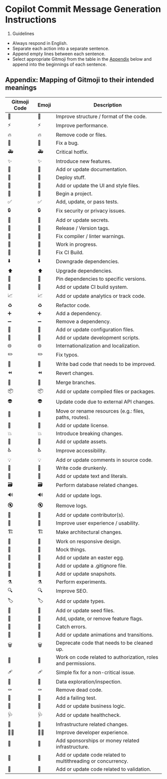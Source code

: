 # Copilot Commit Message Generation Instructions

1. Guidelines

- Always respond in English.
- Separate each action into a separate sentence.
- Append empty lines between each sentence.
- Select appropriate Gitmoji from the table in the [Appendix](#appendix-mapping-of-gitmoji-to-their-intended-meanings) below and append into the beginnings of each sentence.

## Appendix: Mapping of Gitmoji to their intended meanings

| Gitmoji Code                | Emoji | Description                                                   |
| --------------------------- | ----- | ------------------------------------------------------------- |
| :art:                       | 🎨    | Improve structure / format of the code.                       |
| :zap:                       | ⚡️   | Improve performance.                                          |
| :fire:                      | 🔥    | Remove code or files.                                         |
| :bug:                       | 🐛    | Fix a bug.                                                    |
| :ambulance:                 | 🚑️   | Critical hotfix.                                              |
| :sparkles:                  | ✨    | Introduce new features.                                       |
| :memo:                      | 📝    | Add or update documentation.                                  |
| :rocket:                    | 🚀    | Deploy stuff.                                                 |
| :lipstick:                  | 💄    | Add or update the UI and style files.                         |
| :tada:                      | 🎉    | Begin a project.                                              |
| :white_check_mark:          | ✅    | Add, update, or pass tests.                                   |
| :lock:                      | 🔒️   | Fix security or privacy issues.                               |
| :closed_lock_with_key:      | 🔐    | Add or update secrets.                                        |
| :bookmark:                  | 🔖    | Release / Version tags.                                       |
| :rotating_light:            | 🚨    | Fix compiler / linter warnings.                               |
| :construction:              | 🚧    | Work in progress.                                             |
| :green_heart:               | 💚    | Fix CI Build.                                                 |
| :arrow_down:                | ⬇️    | Downgrade dependencies.                                       |
| :arrow_up:                  | ⬆️    | Upgrade dependencies.                                         |
| :pushpin:                   | 📌    | Pin dependencies to specific versions.                        |
| :construction_worker:       | 👷    | Add or update CI build system.                                |
| :chart_with_upwards_trend:  | 📈    | Add or update analytics or track code.                        |
| :recycle:                   | ♻️    | Refactor code.                                                |
| :heavy_plus_sign:           | ➕    | Add a dependency.                                             |
| :heavy_minus_sign:          | ➖    | Remove a dependency.                                          |
| :wrench:                    | 🔧    | Add or update configuration files.                            |
| :hammer:                    | 🔨    | Add or update development scripts.                            |
| :globe_with_meridians:      | 🌐    | Internationalization and localization.                        |
| :pencil2:                   | ✏️    | Fix typos.                                                    |
| :poop:                      | 💩    | Write bad code that needs to be improved.                     |
| :rewind:                    | ⏪️   | Revert changes.                                               |
| :twisted_rightwards_arrows: | 🔀    | Merge branches.                                               |
| :package:                   | 📦️   | Add or update compiled files or packages.                     |
| :alien:                     | 👽️   | Update code due to external API changes.                      |
| :truck:                     | 🚚    | Move or rename resources (e.g.: files, paths, routes).        |
| :page_facing_up:            | 📄    | Add or update license.                                        |
| :boom:                      | 💥    | Introduce breaking changes.                                   |
| :bento:                     | 🍱    | Add or update assets.                                         |
| :wheelchair:                | ♿️   | Improve accessibility.                                        |
| :bulb:                      | 💡    | Add or update comments in source code.                        |
| :beers:                     | 🍻    | Write code drunkenly.                                         |
| :speech_balloon:            | 💬    | Add or update text and literals.                              |
| :card_file_box:             | 🗃️    | Perform database related changes.                             |
| :loud_sound:                | 🔊    | Add or update logs.                                           |
| :mute:                      | 🔇    | Remove logs.                                                  |
| :busts_in_silhouette:       | 👥    | Add or update contributor(s).                                 |
| :children_crossing:         | 🚸    | Improve user experience / usability.                          |
| :building_construction:     | 🏗️    | Make architectural changes.                                   |
| :iphone:                    | 📱    | Work on responsive design.                                    |
| :clown_face:                | 🤡    | Mock things.                                                  |
| :egg:                       | 🥚    | Add or update an easter egg.                                  |
| :see_no_evil:               | 🙈    | Add or update a .gitignore file.                              |
| :camera_flash:              | 📸    | Add or update snapshots.                                      |
| :alembic:                   | ⚗️    | Perform experiments.                                          |
| :mag:                       | 🔍️   | Improve SEO.                                                  |
| :label:                     | 🏷️    | Add or update types.                                          |
| :seedling:                  | 🌱    | Add or update seed files.                                     |
| :triangular_flag_on_post:   | 🚩    | Add, update, or remove feature flags.                         |
| :goal_net:                  | 🥅    | Catch errors.                                                 |
| :dizzy:                     | 💫    | Add or update animations and transitions.                     |
| :wastebasket:               | 🗑️    | Deprecate code that needs to be cleaned up.                   |
| :passport_control:          | 🛂    | Work on code related to authorization, roles and permissions. |
| :adhesive_bandage:          | 🩹    | Simple fix for a non-critical issue.                          |
| :monocle_face:              | 🧐    | Data exploration/inspection.                                  |
| :coffin:                    | ⚰️    | Remove dead code.                                             |
| :test_tube:                 | 🧪    | Add a failing test.                                           |
| :necktie:                   | 👔    | Add or update business logic.                                 |
| :stethoscope:               | 🩺    | Add or update healthcheck.                                    |
| :bricks:                    | 🧱    | Infrastructure related changes.                               |
| :technologist:              | 🧑‍💻    | Improve developer experience.                                 |
| :money_with_wings:          | 💸    | Add sponsorships or money related infrastructure.             |
| :thread:                    | 🧵    | Add or update code related to multithreading or concurrency.  |
| :safety_vest:               | 🦺    | Add or update code related to validation.                     |
